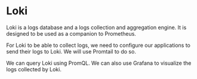 # Loki

Loki is a logs database and a logs collection and aggregation engine. It is
designed to be used as a companion to Prometheus.

For Loki to be able to collect logs, we need to configure our applications to
send their logs to Loki. We will use Promtail to do so.

We can query Loki using PromQL. We can also use Grafana to visualize the logs
collected by Loki.
